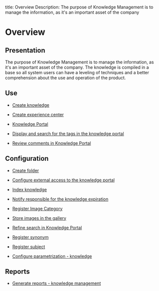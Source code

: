 title: Overview
Description: The purpose of Knowledge Management is to manage the information, as it's an important asset of the company 
# Overview

Presentation
----------------

The purpose of Knowledge Management is to manage the information, as it's an
important asset of the company. The knowledge is compiled in a base so all
system users can have a leveling of techniques and a better comprehension about
the use and operation of the product.

Use
-------

- [Create knowledge](/en-us/citsmart-platform-9/processes/knowledge/use/create-knowledge.html)

- [Create experience center](/en-us/citsmart-platform-9/processes/knowledge/use/create-experience-center.html)

- [Knowledge Portal](/en-us/citsmart-platform-9/processes/knowledge/use/knowledge-portal.html)

- [Display and search for the tags in the knowledge portal](/en-us/citsmart-platform-9/processes/knowledge/use/display-tags-on-knowledge-portal.html)

- [Review comments in Knowledge Portal](/en-us/citsmart-platform-9/processes/knowledge/use/review-reviews.html)

Configuration
-----------------

- [Create folder](/en-us/citsmart-platform-9/processes/knowledge/configuration/create-folder.html)

- [Configure external access to the knowledge portal](/en-us/citsmart-platform-9/processes/knowledge/configuration/configure-external-access-knowledge-portal.html)

- [Index knowledge](/en-us/citsmart-platform-9/processes/knowledge/configuration/index-knowledge.html)

- [Notify responsible for the knowledge expiration](/en-us/citsmart-platform-9/processes/knowledge/configuration/notify-responsible-knowledge-expiration.html)

- [Register Image Category](/en-us/citsmart-platform-9/processes/knowledge/configuration/register-image-category.html)

- [Store images in the gallery](/en-us/citsmart-platform-9/processes/knowledge/configuration/store-images-gallery.html)

- [Refine search in Knowledge Portal](/en-us/citsmart-platform-9/processes/knowledge/configuration/refine-search-knowledge-portal.html)

- [Register synonym](/en-us/citsmart-platform-9/processes/knowledge/configuration/register-synonym.html)

- [Register subject](/en-us/citsmart-platform-9/processes/knowledge/configuration/register-subject.html)

- [Configure parametrization - knowledge](/en-us/citsmart-platform-9/platform-administration/parameters-list/configure-parametrization-knowledge.html)

Reports
-----------

- [Generate reports - knowledge management](/en-us/citsmart-platform-9/processes/knowledge/use/generate-reports-knowledge-management.html)

<!-- !!! tip "About"

    <b>Product/Version:</b> CITSmart | 9.00 &nbsp;&nbsp;
    <b>Updated:</b>01/14/2019 – Larissa Lourenço
